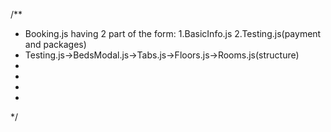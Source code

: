 /**
 * Booking.js having 2 part of the form: 1.BasicInfo.js 2.Testing.js(payment and packages)
 * Testing.js->BedsModal.js->Tabs.js->Floors.js->Rooms.js(structure)
 * 
 * 
 * 
 * 
 */